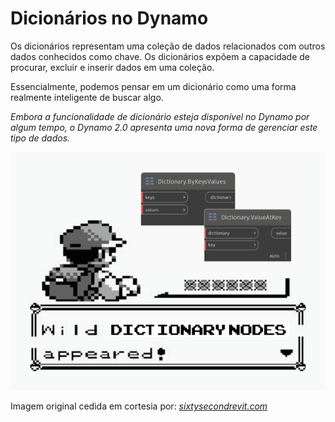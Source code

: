 # Dicionários no Dynamo

Os dicionários representam uma coleção de dados relacionados com outros dados conhecidos como chave. Os dicionários expõem a capacidade de procurar, excluir e inserir dados em uma coleção.

Essencialmente, podemos pensar em um dicionário como uma forma realmente inteligente de buscar algo.

_Embora a funcionalidade de dicionário esteja disponível no Dynamo por algum tempo, o Dynamo 2.0 apresenta uma nova forma de gerenciar este tipo de dados._

![](../images/5-5/wildDictionary.png)

Imagem original cedida em cortesia por: [_sixtysecondrevit.com_](http://sixtysecondrevit.com/2018-01-22-new-dictionary-nodes-in-dynamobim-daily-build/)
